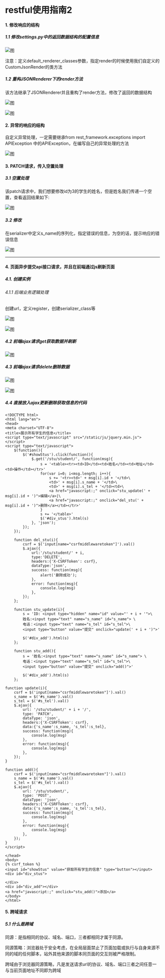 
# restful使用指南2

#### 1. 修改响应的结构

##### 1.1 修改settings.py中的返回数据结构的配置信息

![图](images/django_rest_render_setting.png)

注意：定义default_renderer_classes参数，指定render的时候使用我们自定义的CustomJsonRender的类方法

##### 1.2 重构JSONRenderer下的render方法

该方法继承了JSONRenderer并且重构了render方法，修改了返回的数据结构

![图](images/django_rest_render1.png)


![图](images/django_rest_render2.png)
	

#### 2. 异常的响应的结构


自定义异常处理，一定需要继承from rest_framework.exceptions import APIException
中的APIException，在编写自己的异常处理的方法

![图](images/django_rest_error.png)

#### 3. PATCH请求，传入空置处理

##### 3.1 空置处理

该patch请求中，我们想要修改id为3的学生的姓名，但是姓名我们传递一个空置，查看返回结果如下:

![图](images/django_rest_filed_blank.png)

##### 3.2 修改

在serializer中定义s_name的序列化，指定错误的信息，为空的话，提示响应的错误信息

![图](images/django_rest_fields_blank_youhua.png)

***

#### 4. 页面异步提交api接口请求，并且在前端通过js刷新页面

##### 4.1. 创建实例

###### 4.1.1 后端业务逻辑处理 

创建url，定义register，创建serializer_class等

![图](images/django_rest_framework.png)


![图](images/django_rest_serializers.png)

##### 4.2 前端ajax请求get获取数据并刷新

![图](images/django_rest_html_ajax_get.png)


##### 4.3 前端ajax请求delete删除数据

![图](images/django_rest_ajax_delete.png)

![图](images/django_rest_ajax_delete_function.png)

##### 4.4 直接放入ajax更新删除获取信息的代码

	<!DOCTYPE html>
	<html lang="en">
	<head>
    <meta charset="UTF-8">
    <title>展示所有学生的信息</title>
    <script type="text/javascript" src="/static/js/jquery.min.js"></script>
    <script type="text/javascript">
        $(function(){
            $('#showStus').click(function(){
                $.get('/stu/student/', function(msg){
                    s = '<table><tr><td>ID</td><td>姓名</td><td>地址</td><td>操作</td></tr>'
                    for(var i=0; i<msg.length; i++){
                        s += '<tr><td>' + msg[i].id + '</td>\
                        <td>' + msg[i].s_name + '</td>\
                        <td>' + msg[i].s_tel + '</td><td>\
                        <a href="javascript:;" onclick="stu_update(' + msg[i].id + ')">编辑</a>|\
                        <a href="javascript:;" onclick="del_stu(' + msg[i].id + ')">删除</a></td></tr>'
                    }
                    s += '</table>'
                    $('#div_stus').html(s)
                }, 'json');
            });
        });

        function del_stu(i){
            csrf = $('input[name="csrfmiddlewaretoken"]').val()
            $.ajax({
                url:'/stu/student/' + i,
                type:'DELETE',
                headers:{'X-CSRFToken': csrf},
                dataType:'json',
                success: function(msg){
                    alert('删除成功');
                },
                error: function(msg){
                    console.log(msg)
                },
            });
        };

        function stu_update(i){
            s = 'ID: <input type="hidden" name="id" value="' + i + '">\
            姓名:<input type="text" name="s_name" id="s_name"> \
            电话：<input type="text" name="s_tel" id="s_tel">\
            <input type="button" value="提交" onclick="update(' + i + ')">'

            $('#div_add').html(s)
        };

        function stu_add(){
            s = '姓名:<input type="text" name="s_name" id="s_name"> \
            电话：<input type="text" name="s_tel" id="s_tel">\
            <input type="button" value="提交" onclick="add()">'

            $('#div_add').html(s)
        };

    function update(i){
        csrf = $('input[name="csrfmiddlewaretoken"]').val()
        s_name = $('#s_name').val()
        s_tel = $('#s_tel').val()
        $.ajax({
            url: '/stu/student/' + i + '/',
            type: 'PATCH',
            dataType: 'json',
            headers:{'X-CSRFToken': csrf},
            data:{'s_name':s_name, 's_tel':s_tel},
            success: function(msg){
                console.log(msg)
            },
            error: function(msg){
                console.log(msg)
            },
        });
    }

    function add(){
        csrf = $('input[name="csrfmiddlewaretoken"]').val()
        s_name = $('#s_name').val()
        s_tel = $('#s_tel').val()
        $.ajax({
            url: '/stu/student/',
            type: 'POST',
            dataType: 'json',
            headers:{'X-CSRFToken': csrf},
            data:{'s_name':s_name, 's_tel':s_tel},
            success: function(msg){
                console.log(msg)
            },
            error: function(msg){
                console.log(msg)
            },
        });
    }
    </script>

	</head>
	<body>
	{% csrf_token %}
	<input id="showStus" value="获取所有学生的信息" type="button"></input>
	<div id="div_stus">
	
	</div>
	<div id="div_add"></div>
	<a href="javascript:;" onclick="stu_add()">添加</a>
	</body>
	</html>

#### 5. 跨域请求

##### 5.1 什么是跨域

同源：是指相同的协议、域名、端口，三者都相同才属于同源。

同源策略：浏览器处于安全考虑，在全局层面禁止了页面加载或执行与自身来源不同的域的任何脚本，站外其他来源的脚本同页面的交互则被严格限制。

跨域由于浏览器同源策略，凡是发送请求url的协议、域名、端口三者之间任意一与当前页面地址不同即为跨域